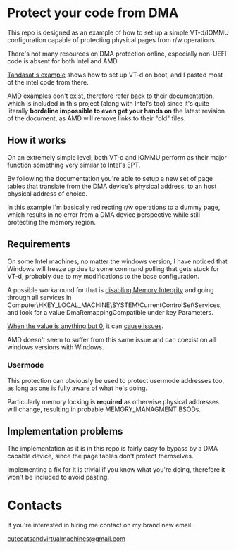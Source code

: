 # Protect your code from DMA

This repo is designed as an example of how to set up a simple VT-d/IOMMU configuration capable of protecting physical pages
from r/w operations.

There's not many resources on DMA protection online, especially non-UEFI code is absent for both Intel and AMD.

[Tandasat's example](https://github.com/tandasat/HelloIommuPkg) shows how to set up VT-d on boot, and I pasted most of the intel code from there.

AMD examples don't exist, therefore refer back to their documentation, which is included in this project (along with Intel's too) since it's
quite literally **bordeline impossible to even get your hands on** the latest revision of the document, as AMD will remove links to their "old" files.

## How it works

On an extremely simple level, both VT-d and IOMMU perform as their major function something very similar to Intel's [EPT](https://en.wikipedia.org/wiki/Second_Level_Address_Translation).

By following the documentation you're able to setup a new set of page tables that translate from the DMA device's physical address, to an
host physical address of choice.

In this example I'm basically redirecting r/w operations to a dummy page, which results in no error from a DMA device perspective while
still protecting the memory region.

## Requirements
On some Intel machines, no matter the windows version, I have noticed that Windows will freeze up due to some command polling that gets
stuck for VT-d, probably due to my modifications to the base configuration.

A possible workaround for that is [disabling Memory Integrity](https://www.makeuseof.com/core-isolation-memory-integrity-windows/)
and going through all services in Computer\HKEY_LOCAL_MACHINE\SYSTEM\CurrentControlSet\Services, and look for a value DmaRemappingCompatible under key Parameters.

[When the value is anything but 0](https://learn.microsoft.com/en-us/windows-hardware/drivers/pci/enabling-dma-remapping-for-device-drivers), it can [cause issues](https://forum.rme-audio.de/viewtopic.php?id=30110).

AMD doesn't seem to suffer from this same issue and can coexist on all windows versions with Windows.

### Usermode

This protection can obviously be used to protect usermode addresses too, as long as one is fully aware of what he's doing.

Particularly memory locking is **required** as otherwise physical addresses will change, resulting in probable MEMORY_MANAGMENT BSODs.

## Implementation problems

The implementation as it is in this repo is fairly easy to bypass by a DMA capable device, since the page tables don't protect themselves.

Implementing a fix for it is trivial if you know what you're doing, therefore it won't be included to avoid pasting.

# Contacts

If you're interested in hiring me contact on my brand new email:

cutecatsandvirtualmachines@gmail.com
